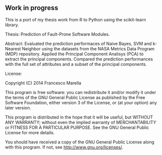 Work in progress
----------------

This is a port of my thesis work from R to Python using the scikit-learn library.

Thesis: Prediction of Fault-Prone Software Modules.

Abstract: Evaluated the prediction performaces of Naive Bayes, SVM and k-Nearest Neighbor using the datasets from the NASA Metrics Data Program (MDP)
repository. Applied the Principal Component Analisys (PCA) to extract the principal components. Compared the prediction performances with the full set of
attributes and a subset of the principal components.

License:

Copyright (C) 2014 Francesco Marella

This program is free software: you can redistribute it and/or modify
it under the terms of the GNU General Public License as published by
the Free Software Foundation, either version 3 of the License, or
(at your option) any later version.

This program is distributed in the hope that it will be useful,
but WITHOUT ANY WARRANTY; without even the implied warranty of
MERCHANTABILITY or FITNESS FOR A PARTICULAR PURPOSE.  See the
GNU General Public License for more details.

You should have received a copy of the GNU General Public License
along with this program.  If not, see <http://www.gnu.org/licenses/>.

